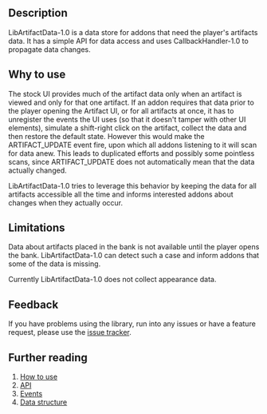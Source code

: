 ## Description

LibArtifactData-1.0 is a data store for addons that need the player's artifacts data. It has a simple API for data access and uses CallbackHandler-1.0 to propagate data changes.

## Why to use

The stock UI provides much of the artifact data only when an artifact is viewed and only for that one artifact. If an addon requires that data prior to the player opening the Artifact UI, or for all artifacts at once, it has to unregister the events the UI uses (so that it doesn't tamper with other UI elements), simulate a shift-right click on the artifact, collect the data and then restore the default state. However this would make the ARTIFACT_UPDATE event fire, upon which all addons listening to it will scan for data anew. This leads to duplicated efforts and possibly some pointless scans, since ARTIFACT_UPDATE does not automatically mean that the data actually changed.

LibArtifactData-1.0 tries to leverage this behavior by keeping the data for all artifacts accessible all the time and informs interested addons about changes when they actually occur.

## Limitations

Data about artifacts placed in the bank is not available until the player opens the bank. LibArtifactData-1.0 can detect such a case and inform addons that some of the data is missing.

Currently LibArtifactData-1.0 does not collect appearance data.

## Feedback

If you have problems using the library, run into any issues or have a feature request, please use the [issue tracker](https://github.com/Rainrider/LibArtifactData-1.0/issues).

## Further reading
  1. [How to use](https://github.com/Rainrider/LibArtifactData-1.0/wiki/How-to-use)  
  2. [API](https://github.com/Rainrider/LibArtifactData-1.0/wiki/API)  
  3. [Events](https://github.com/Rainrider/LibArtifactData-1.0/wiki/Events)  
  4. [Data structure](https://github.com/Rainrider/LibArtifactData-1.0/wiki/Data-structure)  
